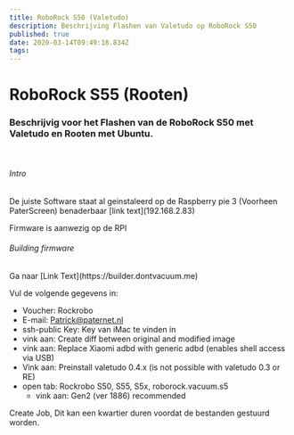 ```yaml
---
title: RoboRock S50 (Valetudo)
description: Beschrijving Flashen van Valetudo op RoboRock S50
published: true
date: 2020-03-14T09:49:18.834Z
tags: 
---
```


# RoboRock S55 (Rooten)
### Beschrijvig voor het Flashen van de RoboRock S50 met Valetudo en Rooten met Ubuntu.
<br>
<H6> Intro </h6>
De juiste Software staat al geinstaleerd op de Raspberry pie 3 (Voorheen PaterScreen) benaderbaar [link text](192.168.2.83)

Firmware is aanwezig op de RPI

<h6>Building firmware</h6>
Ga naar [Link Text](https://builder.dontvacuum.me)

Vul de volgende gegevens in:
* Voucher: Rockrobo
* E-mail: Patrick@paternet.nl
* ssh-public Key: Key van iMac te vinden in
* vink aan: Create diff between original and modified image
* vink aan: Replace Xiaomi adbd with generic adbd (enables shell access via USB)
* Vink aan: Preinstall valetudo 0.4.x (is not possible with valetudo 0.3 or RE)
* open tab: Rockrobo S50, S55, S5x, roborock.vacuum.s5
	* vink aan: Gen2 (ver 1886) recommended
  
Create Job, Dit kan een kwartier duren voordat de bestanden gestuurd worden.